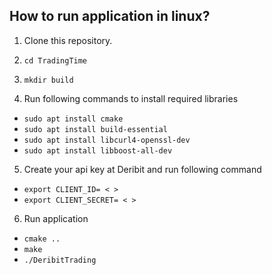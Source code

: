 ## How to run application in linux?
1. Clone this repository.
2. ``` cd TradingTime ```
3. ``` mkdir build ```

4. Run following commands to install required libraries
- ``` sudo apt install cmake ```
- ```sudo apt install build-essential ```
- ``` sudo apt install libcurl4-openssl-dev ```
- ``` sudo apt install libboost-all-dev ```

5. Create your api key at Deribit and run following command
- ``` export CLIENT_ID= < > ```
- ``` export CLIENT_SECRET= < > ```

6. Run application
- ``` cmake .. ```
- ``` make ```
- ``` ./DeribitTrading ```
